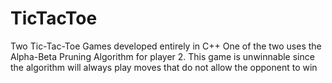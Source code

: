 # TicTacToe
Two Tic-Tac-Toe Games developed entirely in C++
One of the two uses the Alpha-Beta Pruning Algorithm for player 2. This game is unwinnable since the algorithm will always play moves that do not allow the opponent to win

